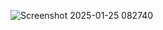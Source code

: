 ![Screenshot 2025-01-25 082740](https://github.com/user-attachments/assets/0f7933f3-6ca9-4323-8a17-c82e4d1bec1f)
